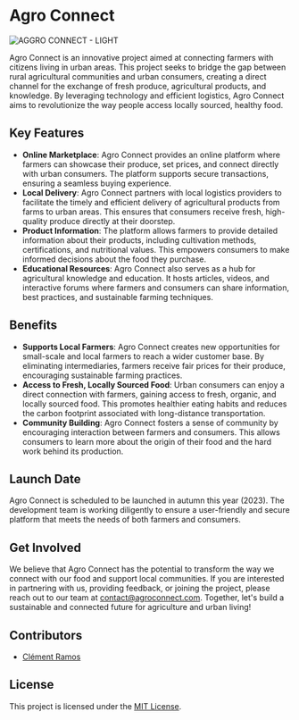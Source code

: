 # Agro Connect

![AGGRO CONNECT - LIGHT](https://github.com/clementramos/aggro-connect/assets/81080837/6f907c1e-ab00-4c1b-8d89-2aa90dc6abda)

Agro Connect is an innovative project aimed at connecting farmers with citizens living in urban areas. This project seeks to bridge the gap between rural agricultural communities and urban consumers, creating a direct channel for the exchange of fresh produce, agricultural products, and knowledge. By leveraging technology and efficient logistics, Agro Connect aims to revolutionize the way people access locally sourced, healthy food.

## Key Features

- **Online Marketplace**: Agro Connect provides an online platform where farmers can showcase their produce, set prices, and connect directly with urban consumers. The platform supports secure transactions, ensuring a seamless buying experience.
- **Local Delivery**: Agro Connect partners with local logistics providers to facilitate the timely and efficient delivery of agricultural products from farms to urban areas. This ensures that consumers receive fresh, high-quality produce directly at their doorstep.
- **Product Information**: The platform allows farmers to provide detailed information about their products, including cultivation methods, certifications, and nutritional values. This empowers consumers to make informed decisions about the food they purchase.
- **Educational Resources**: Agro Connect also serves as a hub for agricultural knowledge and education. It hosts articles, videos, and interactive forums where farmers and consumers can share information, best practices, and sustainable farming techniques.

## Benefits

- **Supports Local Farmers**: Agro Connect creates new opportunities for small-scale and local farmers to reach a wider customer base. By eliminating intermediaries, farmers receive fair prices for their produce, encouraging sustainable farming practices.
- **Access to Fresh, Locally Sourced Food**: Urban consumers can enjoy a direct connection with farmers, gaining access to fresh, organic, and locally sourced food. This promotes healthier eating habits and reduces the carbon footprint associated with long-distance transportation.
- **Community Building**: Agro Connect fosters a sense of community by encouraging interaction between farmers and consumers. This allows consumers to learn more about the origin of their food and the hard work behind its production.

## Launch Date

Agro Connect is scheduled to be launched in autumn this year (2023). The development team is working diligently to ensure a user-friendly and secure platform that meets the needs of both farmers and consumers.

## Get Involved

We believe that Agro Connect has the potential to transform the way we connect with our food and support local communities. If you are interested in partnering with us, providing feedback, or joining the project, please reach out to our team at [contact@agroconnect.com](mailto:contact@agroconnect.com). Together, let's build a sustainable and connected future for agriculture and urban living!

## Contributors

- [Clément Ramos](https://github.com/clementramos)

## License

This project is licensed under the [MIT License](LICENSE).

